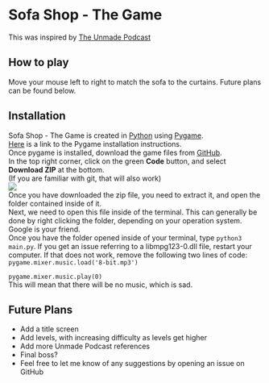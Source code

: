 <h1>Sofa Shop - The Game</h1>

<p>This was inspired by <a href = "https://www.unmade.fm">The Unmade Podcast</a></p>

<h2>How to play</h2>
Move your mouse left to right to match the sofa to the curtains. Future plans can be found below.
<h2>Installation</h2>
Sofa Shop - The Game is created in <a href="https://www.python.org">Python</a> using <a href="https://www.pygame.org/">Pygame</a>. <a href="https://www.pygame.org/wiki/GettingStarted"> <br>
Here</a> is a link to the Pygame installation instructions. <br>
Once pygame is installed, download the game files from <a href="https://www.github.com/ajernandes/SofaShop">GitHub</a>.<br>
In the top right corner, click on the green <b>Code</b> button, and select <b>Download ZIP</b> at the bottom. <br>(If you are familiar with git, that will also work)<br>
<img src="https://cdn.discordapp.com/attachments/801812172627640321/860335944561197086/unknown.png"><br>
Once you have downloaded the zip file, you need to extract it, and open the folder contained inside of it.<br>
Next, we need to open this file inside of the terminal. This can generally be done by right clicking the folder, depending on your operation system. Google is your friend.<br>
Once you have the folder opened inside of your terminal, type <code>python3 main.py</code>. If you get an issue referring to a libmpg123-0.dll file, restart your computer. If that does not work, remove the following two lines of code:
<code>pygame.mixer.music.load('8-bit.mp3')<br>
pygame.mixer.music.play(0)</code><br>
This will mean that there will be no music, which is sad.
<h2>Future Plans</h2>
<ul>
<li>Add a title screen</li>
<li>Add levels, with increasing difficulty as levels get higher</li>
<li>Add more Unmade Podcast references</li>
<li>Final boss?</li>
<li>Feel free to let me know of any suggestions by opening an issue on GitHub</li>
</ul>